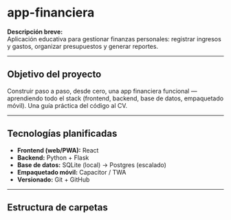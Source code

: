 # app-financiera

**Descripción breve:**  
Aplicación educativa para gestionar finanzas personales: registrar ingresos y gastos, organizar presupuestos y generar reportes.

---

##  Objetivo del proyecto
Construir paso a paso, desde cero, una app financiera funcional — aprendiendo todo el stack (frontend, backend, base de datos, empaquetado móvil). Una guía práctica del código al CV.

---

##  Tecnologías planificadas
- **Frontend (web/PWA):** React  
- **Backend:** Python + Flask  
- **Base de datos:** SQLite (local) → Postgres (escalado)  
- **Empaquetado móvil:** Capacitor / TWA  
- **Versionado:** Git + GitHub  

---

##  Estructura de carpetas
